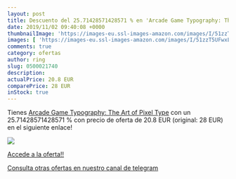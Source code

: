 ```yaml
---
layout: post
title: Descuento del 25.71428571428571 % en 'Arcade Game Typography: The Art of Pixel'
date: 2019/11/02 09:40:08 +0000
thumbnailImage: 'https://images-eu.ssl-images-amazon.com/images/I/51zzT5UFwxL._SL200_.jpg'
images: [ 'https://images-eu.ssl-images-amazon.com/images/I/51zzT5UFwxL._SL200_.jpg' ]
comments: true
category: ofertas
author: ring
slug: 0500021740
description:
actualPrice: 20.8 EUR
comparePrice: 28 EUR
inStock: true
---
```


Tienes [Arcade Game Typography: The Art of Pixel Type](https://www.amazon.com/dp/0500021740/?tag=redken08-20) con un 25.71428571428571 % con precio de oferta de 20.8 EUR (original: 28 EUR) en el siguiente enlace!

[![](https://images-eu.ssl-images-amazon.com/images/I/51zzT5UFwxL._SL200_.jpg)](https://www.amazon.com/dp/0500021740/?tag=redken08-20)

[Accede a la oferta!!](https://www.amazon.com/dp/0500021740/?tag=redken08-20)

[Consulta otras ofertas en nuestro canal de telegram](https://t.me/s/ofertas25)

